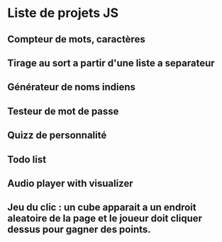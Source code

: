# Liste de projets JS

## Compteur de mots, caractères

## Tirage au sort a partir d'une liste a separateur

## Générateur de noms indiens

## Testeur de mot de passe

## Quizz de personnalité

## Todo list

## Audio player with visualizer

## Jeu du clic : un cube apparait a un endroit aleatoire de la page et le joueur doit cliquer dessus pour gagner des points.
